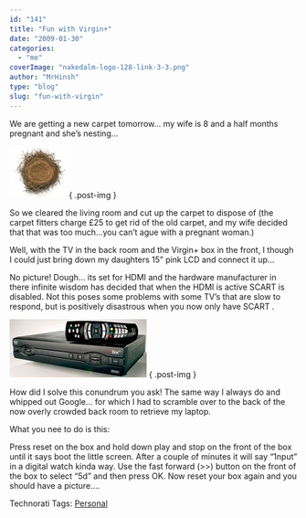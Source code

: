 ```yaml
---
id: "141"
title: "Fun with Virgin+"
date: "2009-01-30"
categories: 
  - "me"
coverImage: "nakedalm-logo-128-link-3-3.png"
author: "MrHinsh"
type: "blog"
slug: "fun-with-virgin"
---
```


We are getting a new carpet tomorrow… my wife is 8 and a half months pregnant and she’s nesting…

[![iStock_000002524909XnestSmall](images/FunwithVirgin_13775-iStock_000002524909XnestSmall_thumb-1-1.jpg)](http://blog.hinshelwood.com/files/2011/05/GWB-WindowsLiveWriter-FunwithVirgin_13775-iStock_000002524909XnestSmall_2.jpg)
{ .post-img }

So we cleared the living room and cut up the carpet to dispose of (the carpet fitters charge £25 to get rid of the old carpet, and my wife decided that that was too much…you can’t ague with a pregnant woman.)

Well, with the TV in the back room and the Virgin+ box in the front, I though I could just bring down my daughters 15” pink LCD and connect it up…

No picture! Dough… its set for HDMI and the hardware manufacturer in there infinite wisdom has decided that when the HDMI is active SCART is disabled. Not this poses some problems with some TV’s that are slow to respond, but is positively disastrous when you now only have SCART .

[![VirginHDbox](images/FunwithVirgin_13775-VirginHDbox_thumb-2-2.jpg)](http://blog.hinshelwood.com/files/2011/05/GWB-WindowsLiveWriter-FunwithVirgin_13775-VirginHDbox_2.jpg)
{ .post-img }

How did I solve this conundrum you ask! The same way I always do and whipped out Google… for which I had to scramble over to the back of the now overly crowded back room to retrieve my laptop.

What you nee to do is this:

Press reset on the box and hold down play and stop on the front of the box until it says boot the little screen. After a couple of minutes it will say “1nput” in a digital watch kinda way. Use the fast forward (>>) button on the front of the box to select “5d” and then press OK. Now reset your box again and you should have a picture….

Technorati Tags: [Personal](http://technorati.com/tags/Personal)



